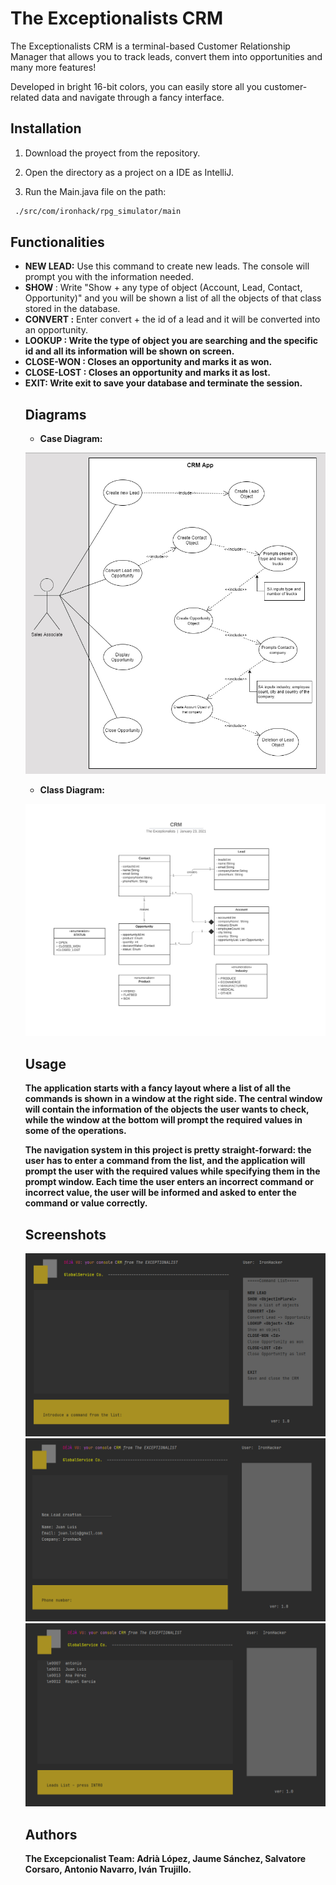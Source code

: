 # The Exceptionalists CRM

The Exceptionalists CRM is  a terminal-based Customer Relationship Manager that allows you to track leads, convert them into opportunities and many more features! 

Developed in bright 16-bit colors, you can easily store all you customer-related data and navigate through a fancy interface. 

## Installation

1. Download the proyect from the repository.

2. Open the directory as a project on a IDE as IntelliJ.

3. Run the Main.java file on the path:

```bash
 ./src/com/ironhack/rpg_simulator/main
```

## Functionalities

- **NEW LEAD:** Use this command to create new leads. The console will prompt you with the information needed.
- **SHOW <objectInPlural>** : Write "Show + any type of object (Account, Lead, Contact, Opportunity)" and you will be shown a list of all the objects of that class stored in the database.
- **CONVERT <ID>:** Enter convert + the id of a lead and it will be converted into an opportunity.
- **LOOKUP <Object> <id>:** Write the type of object you are searching and the specific id and all its information will be shown on screen.
- **CLOSE-WON <id>**: Closes an opportunity and marks it  as won. 
- **CLOSE-LOST <id>**: Closes an opportunity and marks it  as lost.
- **EXIT:** Write exit to save your database and terminate the session.


## Diagrams

- Case Diagram:

![alt text](https://github.com/The-Exceptionalists/The-Exceptionalists-CRM/blob/develop/src/main/resources/CRM-UseCase-Diagram.jpg)

- Class Diagram:

![alt text](https://github.com/The-Exceptionalists/The-Exceptionalists-CRM/blob/develop/src/main/resources/CRM_Exceptionalists.jpeg)

## Usage

The application starts with a fancy layout where a list of all the commands is shown in a window at the right side. The central window will contain the information of the objects the user wants to check, while the window at the bottom will prompt the required values in some of the operations. 

**The navigation system in this project is pretty straight-forward:** the user has to enter a command from the list, and the application will prompt the user with the required values while specifying them in the prompt window.  Each time the user enters an incorrect command or incorrect value, the user will be informed and asked to enter the command or value correctly.

## Screenshots

![alt text](https://github.com/The-Exceptionalists/The-Exceptionalists-CRM/blob/develop/src/main/resources/screen1.jpg)
![alt text](https://github.com/The-Exceptionalists/The-Exceptionalists-CRM/blob/develop/src/main/resources/screen2.jpg)
![alt text](https://github.com/The-Exceptionalists/The-Exceptionalists-CRM/blob/develop/src/main/resources/screen3.jpg)

## Authors
**The Excepcionalist Team**: Adrià López, Jaume Sánchez, Salvatore Corsaro, Antonio Navarro, Iván Trujillo.
